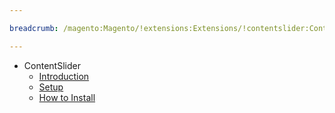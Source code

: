 ```yaml
---

breadcrumb: /magento:Magento/!extensions:Extensions/!contentslider:ContentSlider

---
```


* ContentSlider
    * [Introduction](INDEX.md)
    * [Setup](INDEX.md#setup)
    * [How to Install](INDEX.md#how-to-install)